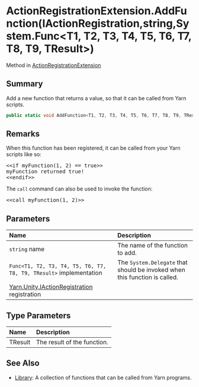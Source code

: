 # ActionRegistrationExtension.AddFunction(IActionRegistration,string,System.Func<T1, T2, T3, T4, T5, T6, T7, T8, T9, TResult>)

Method in [ActionRegistrationExtension](/docs/api/csharp/yarn.unity.actionregistrationextension.md)

## Summary


Add a new function that returns a value, so that it can be called
from Yarn scripts.


```csharp
public static void AddFunction<T1, T2, T3, T4, T5, T6, T7, T8, T9, TResult>(this IActionRegistration registration, string name, System.Func<T1, T2, T3, T4, T5, T6, T7, T8, T9, TResult> implementation);
```

## Remarks

<p>When this function has been registered, it can be called from
your Yarn scripts like so:</p> <pre lang="yarn">
&lt;&lt;if myFunction(1, 2) == true&gt;&gt;
myFunction returned true!
&lt;&lt;endif&gt;&gt;
</pre> <p>The <code>call</code> command can also be used to invoke the function:</p> <pre lang="yarn">
&lt;&lt;call myFunction(1, 2)&gt;&gt;
</pre>

## Parameters

|Name|Description|
|:---|:---|
|`string` name|The name of the function to add.|
|`Func<T1, T2, T3, T4, T5, T6, T7, T8, T9, TResult>` implementation|The  <code>System.Delegate</code>  that should be invoked when this function is called.|
|[Yarn.Unity.IActionRegistration](/docs/api/csharp/yarn.unity.iactionregistration.md) registration||

## Type Parameters

|Name|Description|
|:---|:---|
|TResult|The result of the function.|

## See Also

* [Library](/docs/api/csharp/yarn.library.md): A collection of functions that can be called from Yarn programs.

